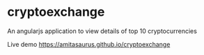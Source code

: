 # cryptoexchange
An angularjs application to view details of top 10 cryptocurrencies


Live demo https://amitasaurus.github.io/cryptoexchange
